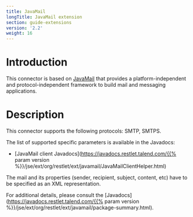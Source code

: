 ```yaml
---
title: JavaMail
longTitle: JavaMail extension
section: guide-extensions
version: '2.2'
weight: 16
---
```

# Introduction

This connector is based on
[JavaMail](http://www.oracle.com/technetwork/java/javamail/index.html)
that provides a platform-independent and protocol-independent framework
to build mail and messaging applications.

# Description

This connector supports the following protocols: SMTP, SMTPS.

The list of supported specific parameters is available in the Javadocs:

-   [JavaMail client Javadocs](https://javadocs.restlet.talend.com/{{% param version %}}/jse/ext/org/restlet/ext/javamail/JavaMailClientHelper.html)

The mail and its properties (sender, recipient, subject, content, etc)
have to be specified as an XML representation.

For additional details, please consult the
[Javadocs](https://javadocs.restlet.talend.com/{{% param version %}}/jse/ext/org/restlet/ext/javamail/package-summary.html).
